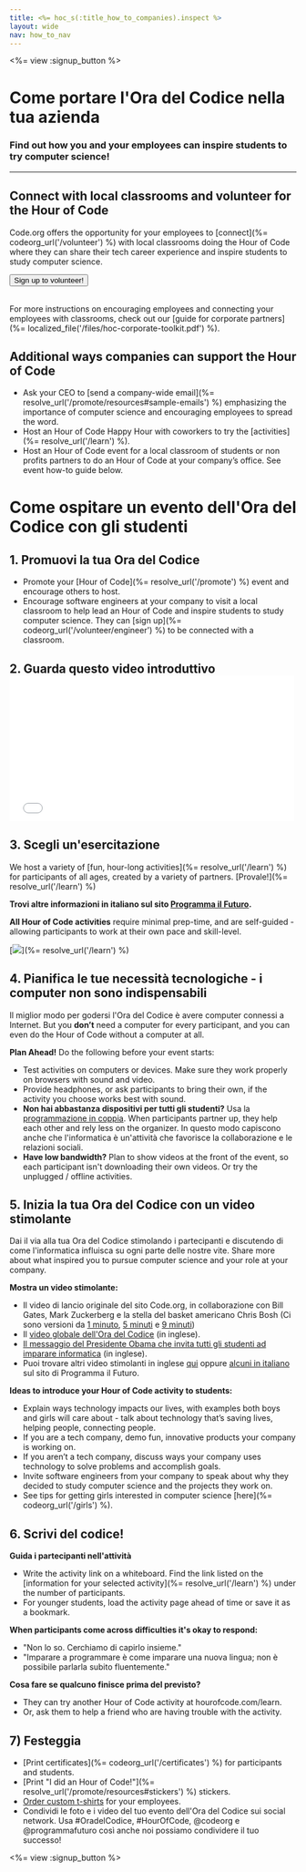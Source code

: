 ```yaml
---
title: <%= hoc_s(:title_how_to_companies).inspect %>
layout: wide
nav: how_to_nav
---
```

<%= view :signup_button %>

# Come portare l'Ora del Codice nella tua azienda

### Find out how you and your employees can inspire students to try computer science!

* * *

## Connect with local classrooms and volunteer for the Hour of Code

Code.org offers the opportunity for your employees to [connect](%= codeorg_url('/volunteer') %) with local classrooms doing the Hour of Code where they can share their tech career experience and inspire students to study computer science.

<button>Sign up to volunteer!</button> <br /> <br /></p> 

For more instructions on encouraging employees and connecting your employees with classrooms, check out our [guide for corporate partners](%= localized_file('/files/hoc-corporate-toolkit.pdf') %).

## Additional ways companies can support the Hour of Code

- Ask your CEO to [send a company-wide email](%= resolve_url('/promote/resources#sample-emails') %) emphasizing the importance of computer science and encouraging employees to spread the word.
- Host an Hour of Code Happy Hour with coworkers to try the [activities](%= resolve_url('/learn') %).
- Host an Hour of Code event for a local classroom of students or non profits partners to do an Hour of Code at your company’s office. See event how-to guide below.

# Come ospitare un evento dell'Ora del Codice con gli studenti

## 1. Promuovi la tua Ora del Codice

- Promote your [Hour of Code](%= resolve_url('/promote') %) event and encourage others to host.
- Encourage software engineers at your company to visit a local classroom to help lead an Hour of Code and inspire students to study computer science. They can [sign up](%= codeorg_url('/volunteer/engineer') %) to be connected with a classroom.

## 2. Guarda questo video introduttivo <iframe width="500" height="255" src="//www.youtube.com/embed/SrnvvWDm73k" frameborder="0" allowfullscreen mark="crwd-mark"></iframe> 

## 3. Scegli un'esercitazione

We host a variety of [fun, hour-long activities](%= resolve_url('/learn') %) for participants of all ages, created by a variety of partners. [Provale!](%= resolve_url('/learn') %)  
  
**Trovi altre informazioni in italiano sul sito <a href="https://www.programmailfuturo.it/come/ora-del-codice/introduzione" target="_blank">Programma il Futuro</a>.**

**All Hour of Code activities** require minimal prep-time, and are self-guided - allowing participants to work at their own pace and skill-level.

[![](/images/fit-700/tutorials.png)](%= resolve_url('/learn') %)

## 4. Pianifica le tue necessità tecnologiche - i computer non sono indispensabili

Il miglior modo per godersi l'Ora del Codice è avere computer connessi a Internet. But you **don’t** need a computer for every participant, and you can even do the Hour of Code without a computer at all.

**Plan Ahead!** Do the following before your event starts:

- Test activities on computers or devices. Make sure they work properly on browsers with sound and video.
- Provide headphones, or ask participants to bring their own, if the activity you choose works best with sound.
- **Non hai abbastanza dispositivi per tutti gli studenti?** Usa la [programmazione in coppia](https://youtu.be/sTJ85VIYDRE). When participants partner up, they help each other and rely less on the organizer. In questo modo capiscono anche che l'informatica è un'attività che favorisce la collaborazione e le relazioni sociali.
- **Have low bandwidth?** Plan to show videos at the front of the event, so each participant isn't downloading their own videos. Or try the unplugged / offline activities.

## 5. Inizia la tua Ora del Codice con un video stimolante

Dai il via alla tua Ora del Codice stimolando i partecipanti e discutendo di come l'informatica influisca su ogni parte delle nostre vite. Share more about what inspired you to pursue computer science and your role at your company.

**Mostra un video stimolante:**

- Il video di lancio originale del sito Code.org, in collaborazione con Bill Gates, Mark Zuckerberg e la stella del basket americano Chris Bosh (Ci sono versioni da [1 minuto](https://www.youtube.com/watch?v=qYZF6oIZtfc), [5 minuti](https://www.youtube.com/watch?v=nKIu9yen5nc) e [9 minuti](https://www.youtube.com/watch?v=dU1xS07N-FA))
- Il [video globale dell'Ora del Codice](https://www.youtube.com/watch?v=KsOIlDT145A) (in inglese).
- [Il messaggio del Presidente Obama che invita tutti gli studenti ad imparare informatica](https://www.youtube.com/watch?v=6XvmhE1J9PY) (in inglese).
- Puoi trovare altri video stimolanti in inglese [qui](https://www.youtube.com/playlist?list=PLzdnOPI1iJNfpD8i4Sx7U0y2MccnrNZuP) oppure [alcuni in italiano](https://www.programmailfuturo.it/notizie/messaggeri-del-codice) sul sito di Programma il Futuro.

**Ideas to introduce your Hour of Code activity to students:**

- Explain ways technology impacts our lives, with examples both boys and girls will care about - talk about technology that’s saving lives, helping people, connecting people.
- If you are a tech company, demo fun, innovative products your company is working on.
- If you aren’t a tech company, discuss ways your company uses technology to solve problems and accomplish goals.
- Invite software engineers from your company to speak about why they decided to study computer science and the projects they work on.
- See tips for getting girls interested in computer science [here](%= codeorg_url('/girls') %).

## 6. Scrivi del codice!

**Guida i partecipanti nell'attività**

- Write the activity link on a whiteboard. Find the link listed on the [information for your selected activity](%= resolve_url('/learn') %) under the number of participants.
- For younger students, load the activity page ahead of time or save it as a bookmark.

**When participants come across difficulties it's okay to respond:**

- "Non lo so. Cerchiamo di capirlo insieme."
- "Imparare a programmare è come imparare una nuova lingua; non è possibile parlarla subito fluentemente."

**Cosa fare se qualcuno finisce prima del previsto?**

- They can try another Hour of Code activity at hourofcode.com/learn.
- Or, ask them to help a friend who are having trouble with the activity.

## 7) Festeggia

- [Print certificates](%= codeorg_url('/certificates') %) for participants and students.
- [Print "I did an Hour of Code!"](%= resolve_url('/promote/resources#stickers') %) stickers.
- [Order custom t-shirts](http://blog.code.org/post/132608499493/hour-of-code-shirts-and-more) for your employees.
- Condividi le foto e i video del tuo evento dell'Ora del Codice sui social network. Usa #OradelCodice, #HourOfCode, @codeorg e @programmafuturo così anche noi possiamo condividere il tuo successo!

<%= view :signup_button %>